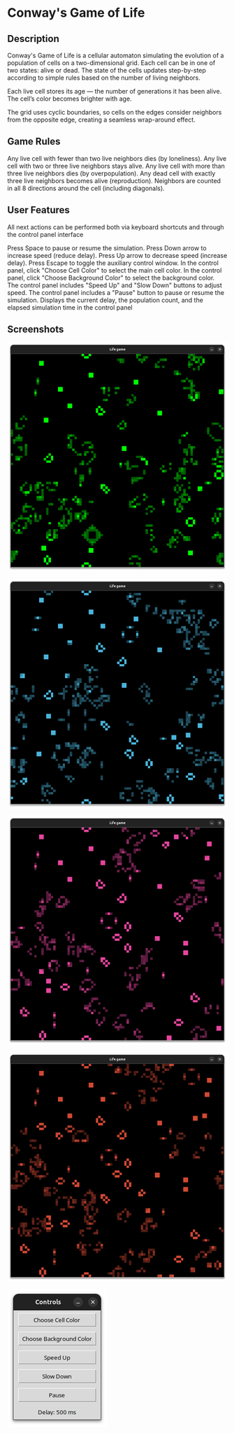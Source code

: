 # Conway's Game of Life

## Description

Conway's Game of Life is a cellular automaton simulating the evolution of a population of cells on a two-dimensional grid. Each cell can be in one of two states: alive or dead. The state of the cells updates step-by-step according to simple rules based on the number of living neighbors.

Each live cell stores its age — the number of generations it has been alive. The cell’s color becomes brighter with age.

The grid uses cyclic boundaries, so cells on the edges consider neighbors from the opposite edge, creating a seamless wrap-around effect.

## Game Rules

Any live cell with fewer than two live neighbors dies (by loneliness).
Any live cell with two or three live neighbors stays alive.
Any live cell with more than three live neighbors dies (by overpopulation).
Any dead cell with exactly three live neighbors becomes alive (reproduction).
Neighbors are counted in all 8 directions around the cell (including diagonals).

## User Features

All next actions can be performed both via keyboard shortcuts and through the control panel interface

Press Space to pause or resume the simulation.
Press Down arrow to increase speed (reduce delay).
Press Up arrow to decrease speed (increase delay).
Press Escape to toggle the auxiliary control window.
In the control panel, click "Choose Cell Color" to select the main cell color.
In the control panel, click "Choose Background Color" to select the background color.
The control panel includes "Speed Up" and "Slow Down" buttons to adjust speed.
The control panel includes a "Pause" button to pause or resume the simulation.
Displays the current delay, the population count, and the elapsed simulation time in the control panel

## Screenshots

![Main Window 0](images/main_window0.png)

![Main Window 1](images/main_window1.png)

![Main Window 2](images/main_window2.png)

![Main Window 3](images/main_window3.png)

![Control Window](images/control_window.png)
